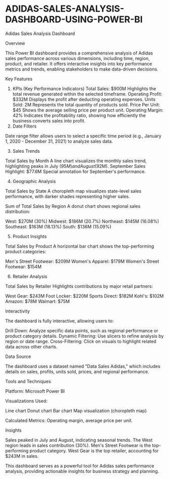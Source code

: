 # ADIDAS-SALES-ANALYSIS-DASHBOARD-USING-POWER-BI

Adidas Sales Analysis Dashboard

Overview

This Power BI dashboard provides a comprehensive analysis of Adidas sales performance across various dimensions, including time, region, product, and retailer. It offers interactive insights into key performance metrics and trends, enabling stakeholders to make data-driven decisions.

Key Features

1. KPIs (Key Performance Indicators)
    Total Sales: $900M
    Highlights the total revenue generated within the selected timeframe.
    Operating Profit: $332M
    Displays the profit after deducting operating expenses.
    Units Sold: 2M
    Represents the total quantity of products sold.
    Price Per Unit: $45
    Shows the average selling price per product unit.
    Operating Margin: 42%
    Indicates the profitability ratio, showing how efficiently the business converts sales into profit.
2. Date Filters

Date range filter allows users to select a specific time period (e.g., January 1, 2020 - December 31, 2021) to analyze sales data.

3. Sales Trends

Total Sales by Month
A line chart visualizes the monthly sales trend, highlighting peaks in July ($95M) and August ($92M).
    September Sales Highlight: $77.6M
    Special annotation for September's performance.

4. Geographic Analysis

Total Sales by State
A choropleth map visualizes state-level sales performance, with darker shades representing higher sales.

 Sum of Total Sales by Region
A donut chart shows regional sales distribution:

West: $270M (30%)
Midwest: $186M (20.7%)
Northeast: $145M (16.08%)
Southeast: $163M (18.13%)
South: $136M (15.09%)

5. Product Insights
   
Total Sales by Product
A horizontal bar chart shows the top-performing product categories:

Men's Street Footwear: $209M
Women's Apparel: $179M
Women's Street Footwear: $154M

6. Retailer Analysis
   
 Total Sales by Retailer
  Highlights contributions by major retail partners:
  
West Gear: $243M
Foot Locker: $220M
Sports Direct: $182M
Kohl's: $102M
Amazon: $78M
Walmart: $75M

Interactivity

The dashboard is fully interactive, allowing users to:

Drill Down: Analyze specific data points, such as regional performance or product category details.
Dynamic Filtering: Use slicers to refine analysis by region or date range.
Cross-Filtering: Click on visuals to highlight related data across other charts.

Data Source

The dashboard uses a dataset named "Data Sales Adidas," which includes details on sales, profits, units sold, prices, and regional performance.

Tools and Techniques

Platform: Microsoft Power BI

Visualizations Used:

Line chart
Donut chart
Bar chart
Map visualization (choropleth map)

Calculated Metrics: Operating margin, average price per unit.

Insights

Sales peaked in July and August, indicating seasonal trends.
The West region leads in sales contribution (30%).
Men's Street Footwear is the top-performing product category.
West Gear is the top retailer, accounting for $243M in sales.

This dashboard serves as a powerful tool for Adidas sales performance analysis, providing actionable insights for business strategy and planning.


